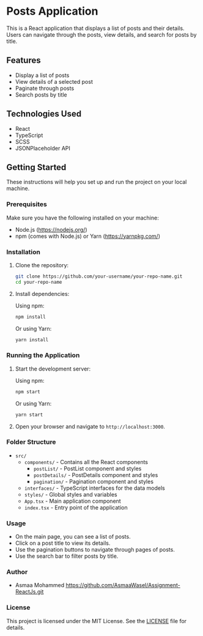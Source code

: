 # Posts Application

This is a React application that displays a list of posts and their details. Users can navigate through the posts, view details, and search for posts by title.

## Features

- Display a list of posts
- View details of a selected post
- Paginate through posts
- Search posts by title

## Technologies Used

- React
- TypeScript
- SCSS
- JSONPlaceholder API

## Getting Started

These instructions will help you set up and run the project on your local machine.

### Prerequisites

Make sure you have the following installed on your machine:

- Node.js (https://nodejs.org/)
- npm (comes with Node.js) or Yarn (https://yarnpkg.com/)

### Installation

1. Clone the repository:

   ```bash
   git clone https://github.com/your-username/your-repo-name.git
   cd your-repo-name
   ```

2. Install dependencies:

   Using npm:

   ```bash
   npm install
   ```

   Or using Yarn:

   ```bash
   yarn install
   ```

### Running the Application

1. Start the development server:

   Using npm:

   ```bash
   npm start
   ```

   Or using Yarn:

   ```bash
   yarn start
   ```

2. Open your browser and navigate to `http://localhost:3000`.

### Folder Structure

- `src/`
  - `components/` - Contains all the React components
    - `postList/` - PostList component and styles
    - `postDetails/` - PostDetails component and styles
    - `pagination/` - Pagination component and styles
  - `interfaces/` - TypeScript interfaces for the data models
  - `styles/` - Global styles and variables
  - `App.tsx` - Main application component
  - `index.tsx` - Entry point of the application

### Usage

- On the main page, you can see a list of posts.
- Click on a post title to view its details.
- Use the pagination buttons to navigate through pages of posts.
- Use the search bar to filter posts by title.

### Author

- Asmaa Mohammed https://github.com/AsmaaWasel/Assignment-ReactJs.git

### License

This project is licensed under the MIT License. See the [LICENSE](LICENSE) file for details.
